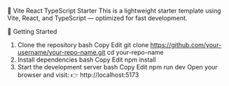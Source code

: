 🧠 Vite React TypeScript Starter
This is a lightweight starter template using Vite, React, and TypeScript — optimized for fast development.

🚀 Getting Started
1. Clone the repository
bash
Copy
Edit
git clone https://github.com/your-username/your-repo-name.git
cd your-repo-name
2. Install dependencies
bash
Copy
Edit
npm install
3. Start the development server
bash
Copy
Edit
npm run dev
Open your browser and visit:
👉 http://localhost:5173

